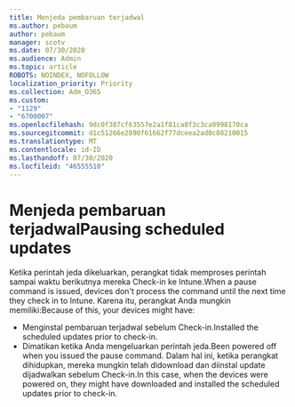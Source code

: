 ```yaml
---
title: Menjeda pembaruan terjadwal
ms.author: pebaum
author: pebaum
manager: scotv
ms.date: 07/30/2020
ms.audience: Admin
ms.topic: article
ROBOTS: NOINDEX, NOFOLLOW
localization_priority: Priority
ms.collection: Adm_O365
ms.custom:
- "1129"
- "6700007"
ms.openlocfilehash: 9dc0f387cf63557e2a1f81ca8f3c3ca9998170ca
ms.sourcegitcommit: d1c51266e2890f61662f77dceea2ad0c88210015
ms.translationtype: MT
ms.contentlocale: id-ID
ms.lasthandoff: 07/30/2020
ms.locfileid: "46555510"
---
```

# <a name="pausing-scheduled-updates"></a><span data-ttu-id="2b657-102">Menjeda pembaruan terjadwal</span><span class="sxs-lookup"><span data-stu-id="2b657-102">Pausing scheduled updates</span></span>

<span data-ttu-id="2b657-103">Ketika perintah jeda dikeluarkan, perangkat tidak memproses perintah sampai waktu berikutnya mereka Check-in ke Intune.</span><span class="sxs-lookup"><span data-stu-id="2b657-103">When a pause command is issued, devices don't process the command until the next time they check in to Intune.</span></span> <span data-ttu-id="2b657-104">Karena itu, perangkat Anda mungkin memiliki:</span><span class="sxs-lookup"><span data-stu-id="2b657-104">Because of this, your devices might have:</span></span>

- <span data-ttu-id="2b657-105">Menginstal pembaruan terjadwal sebelum Check-in.</span><span class="sxs-lookup"><span data-stu-id="2b657-105">Installed the scheduled updates prior to check-in.</span></span>
- <span data-ttu-id="2b657-106">Dimatikan ketika Anda mengeluarkan perintah jeda.</span><span class="sxs-lookup"><span data-stu-id="2b657-106">Been powered off when you issued the pause command.</span></span> <span data-ttu-id="2b657-107">Dalam hal ini, ketika perangkat dihidupkan, mereka mungkin telah didownload dan diinstal update dijadwalkan sebelum Check-in.</span><span class="sxs-lookup"><span data-stu-id="2b657-107">In this case, when the devices were powered on, they might have downloaded and installed the scheduled updates prior to check-in.</span></span>